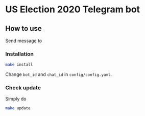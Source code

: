 # US Election 2020 Telegram bot

## How to use

Send message to 

### Installation

```bash
make install
```

Change `bot_id` and `chat_id` in `config/config.yaml`.

### Check update

Simply do

```bash
make update
```